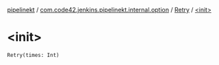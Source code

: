 [pipelinekt](../../index.md) / [com.code42.jenkins.pipelinekt.internal.option](../index.md) / [Retry](index.md) / [&lt;init&gt;](./-init-.md)

# &lt;init&gt;

`Retry(times: Int)`